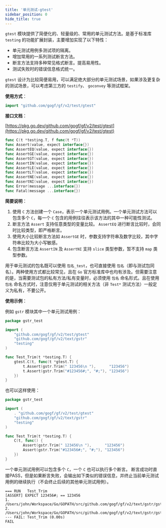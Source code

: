 ```yaml
---
title: '单元测试-gtest'
sidebar_position: 0
hide_title: true
---
```


`gtest` 模块提供了简便化的、轻量级的、常用的单元测试方法。是基于标准库 `testing` 的功能扩展封装，主要增加实现了以下特性：

- 单元测试用例多测试项的隔离。
- 增加常用的一系列测试断言方法。
- 断言方法支持多种常见格式断言。提高易用性。
- 测试失败时的错误信息格式统一。

`gtest` 设计为比较简便易用，可以满足绝大部分的单元测试场景，如果涉及更复杂的测试场景，可以考虑第三方的 `testify`、 `goconvey` 等测试框架。

**使用方式**：

```go
import "github.com/gogf/gf/v2/test/gtest"
```

**接口文档**：

[https://pkg.go.dev/github.com/gogf/gf/v2/test/gtest](https://pkg.go.dev/github.com/gogf/gf/v2/test/gtest)

```go
func C(t *testing.T, f func(t *T))
func Assert(value, expect interface{})
func AssertEQ(value, expect interface{})
func AssertGE(value, expect interface{})
func AssertGT(value, expect interface{})
func AssertIN(value, expect interface{})
func AssertLE(value, expect interface{})
func AssertLT(value, expect interface{})
func AssertNE(value, expect interface{})
func AssertNI(value, expect interface{})
func Error(message ...interface{})
func Fatal(message ...interface{})
```

**简要说明**：

1. 使用 `C` 方法创建一个 `Case`，表示一个单元测试用例。一个单元测试方法可以包含多个 `C`，每一个 `C` 包含的用例往往表示该方法的其中一种可能性测试。
2. 断言方法 `Assert` 支持任意类型的变量比较。 `AssertEQ` 进行断言比较时，会同时比较类型，即严格断言。
3. 使用大小比较断言方法如 `AssertGE` 时，参数支持字符串及数字比较，其中字符串比较为大小写敏感。
4. 包含断言方法 `AssertIN` 及 `AssertNI` 支持 `slice` 类型参数，暂不支持 `map` 类型参数。

用于单元测试的包名既可以使用 `包名_test`，也可直接使用 `包名`（即与测试包同名）。两种使用方式都比较常见，且在 `Go` 官方标准库中也均有涉及。但需要注意的是，当需要测试包的私有方法/私有变量时，必须使用 `包名` 命名形式。且在使用 `包名` 命名方式时，注意仅用于单元测试的相关方法（非 `Test*` 测试方法）一般定义为私有，不要公开。

**使用示例**：

例如 `gstr` 模块其中一个单元测试用例：

```go
package gstr_test

import (
    "github.com/gogf/gf/v2/test/gtest"
    "github.com/gogf/gf/v2/text/gstr"
    "testing"
)

func Test_Trim(t *testing.T) {
    gtest.C(t, func(t *gtest.T) {
        t.Assert(gstr.Trim(" 123456\n "),      "123456")
        t.Assert(gstr.Trim("#123456#;", "#;"), "123456")
    })
}
```

也可以这样使用：

```go
package gstr_test

import (
    . "github.com/gogf/gf/v2/test/gtest"
    "github.com/gogf/gf/v2/text/gstr"
    "testing"
)

func Test_Trim(t *testing.T) {
    C(t, func() {
        Assert(gstr.Trim(" 123456\n "),      "123456")
        Assert(gstr.Trim("#123456#;", "#;"), "123456")
    })
}
```

一个单元测试用例可以包含多个 `C`，一个 `C` 也可以执行多个断言。 断言成功时直接PASS，但是如果断言失败，会输出如下类似的错误信息，并终止当前单元测试用例的继续执行（不会终止后续的其他单元测试用例）。

```
=== RUN   Test_Trim
[ASSERT] EXPECT 123456#; == 123456
1. /Users/john/Workspace/Go/GOPATH/src/github.com/gogf/gf/v2/text/gstr/gstr_z_unit_trim_test.go:20
2. /Users/john/Workspace/Go/GOPATH/src/github.com/gogf/gf/v2/text/gstr/gstr_z_unit_trim_test.go:18
--- FAIL: Test_Trim (0.00s)
FAIL
```